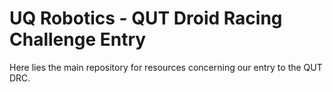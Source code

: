 # UQ Robotics - QUT Droid Racing Challenge Entry

Here lies the main repository for resources concerning our entry to the QUT DRC.
